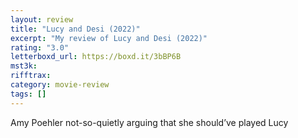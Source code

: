 ```yaml
---
layout: review
title: "Lucy and Desi (2022)"
excerpt: "My review of Lucy and Desi (2022)"
rating: "3.0"
letterboxd_url: https://boxd.it/3bBP6B
mst3k:
rifftrax:
category: movie-review
tags: []
---
```


Amy Poehler not-so-quietly arguing that she should’ve played Lucy
